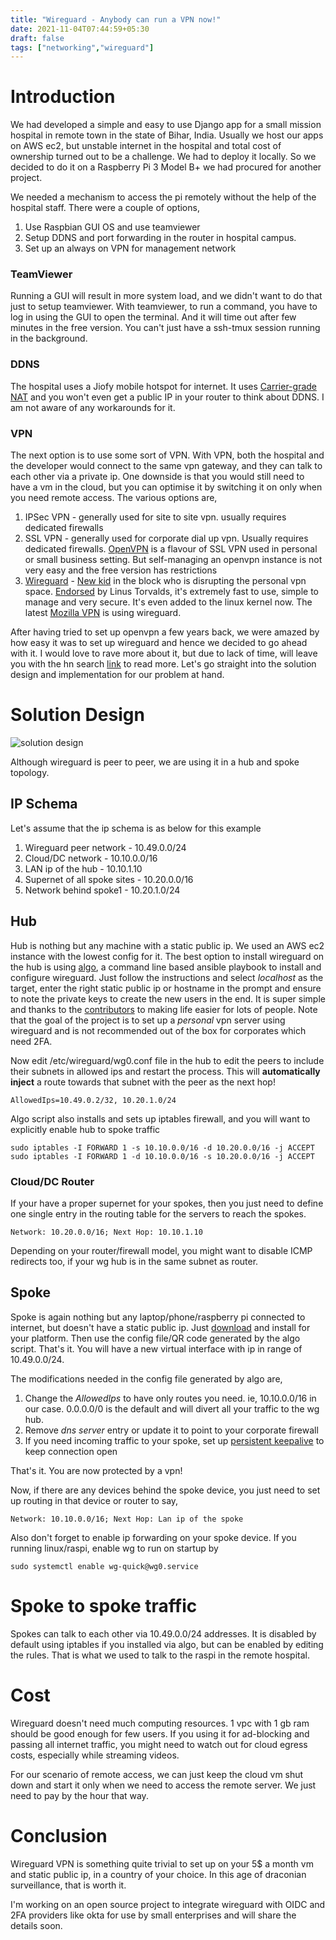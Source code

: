 ```yaml
---
title: "Wireguard - Anybody can run a VPN now!"
date: 2021-11-04T07:44:59+05:30
draft: false
tags: ["networking","wireguard"]
---
```

# Introduction

We had developed a simple and easy to use Django app for a small mission hospital in remote town in the state of Bihar, India.
Usually we host our apps on AWS ec2, but unstable internet in the hospital and total cost of ownership turned out to be a challenge. 
We had to deploy it locally. So we decided to do it on a Raspberry Pi 3 Model B+ we had procured for another project.

We needed a mechanism to access the pi remotely without the help of the hospital staff. There were a couple of options,

1. Use Raspbian GUI OS and use teamviewer
2. Setup DDNS and port forwarding in the router in hospital campus. 
3. Set up an always on VPN for management network

### TeamViewer
Running a GUI will result in more system load, and we didn't want to do that just to setup teamviewer. With teamviewer, to run a command, you have to log in using the GUI to open the terminal. And it will time out after few minutes in the free version. You can't just have a ssh-tmux session running in the background. 

### DDNS
The hospital uses a Jiofy mobile hotspot for internet. It uses [Carrier-grade NAT](https://en.wikipedia.org/wiki/Carrier-grade_NAT) and you won't even get a public IP in your router to think about DDNS. I am not aware of any workarounds for it. 

### VPN

The next option is to use some sort of VPN. With VPN, both the hospital and the developer would connect to the same vpn gateway, and they can talk 
to each other via a private ip. One downside is that you would still need to have a vm in the cloud, but you can optimise it by switching it on
only when you need remote access. The various options are,
1. IPSec VPN - generally used for site to site vpn. usually requires dedicated firewalls
2. SSL VPN - generally used for corporate dial up vpn. Usually requires dedicated firewalls. [OpenVPN](https://openvpn.net/) is a flavour of SSL VPN
 used in personal or small business setting. But self-managing an openvpn instance is not very easy and the free version has restrictions
3. [Wireguard](https://www.wireguard.com/) - [New kid](https://en.wikipedia.org/wiki/WireGuard#History) in the block who is disrupting the personal vpn space.
[Endorsed](https://lists.openwall.net/netdev/2018/08/02/124) by Linus Torvalds, it's extremely fast to use, simple to manage and very secure. It's even added to 
the linux kernel now. The latest [Mozilla VPN](https://www.mozilla.org/en-US/products/vpn/) is using wireguard. 

After having tried to set up openvpn a few years back, we were amazed by how easy it was to set up wireguard and hence we decided to go ahead with it.
I would love to rave more about it, but due to lack of time, will leave you with the hn search [link](https://hn.algolia.com/?dateRange=all&page=0&prefix=true&query=wireguard&sort=byPopularity&type=story)
to read more. Let's go straight into the solution design and implementation for our problem at hand.


# Solution Design


![solution design](/wg.svg "solution design")

Although wireguard is peer to peer, we are using it in a hub and spoke topology. 

## IP Schema
Let's assume that the ip schema is as below for this example
1. Wireguard peer network - 10.49.0.0/24
2. Cloud/DC network - 10.10.0.0/16
3. LAN ip of the hub - 10.10.1.10
4. Supernet of all spoke sites - 10.20.0.0/16
5. Network behind spoke1 - 10.20.1.0/24

## Hub
Hub is nothing but any machine with a static public ip. We used an AWS ec2 instance with the lowest config for it. 
The best option to install wireguard on the hub is using [algo](https://github.com/trailofbits/algo), a command line based
ansible playbook to install and configure wireguard. Just follow the instructions and select _localhost_ as the target,
enter the right static public ip or hostname in the prompt and ensure to note the private keys to create the new users in the end. 
It is super simple and thanks to the [contributors](https://github.com/trailofbits/algo/graphs/contributors) to making life easier
for lots of people. Note that the goal of the project is to set up a _personal_ vpn server using wireguard and is not recommended out
of the box for corporates which need 2FA.

Now edit /etc/wireguard/wg0.conf file in the hub to edit the peers to include their subnets in allowed ips and restart the process. This will **automatically
inject** a route towards that subnet with the peer as the next hop! 

```
AllowedIps=10.49.0.2/32, 10.20.1.0/24
```

Algo script also installs and sets up iptables firewall, and you will want to explicitly enable hub to spoke traffic

```
sudo iptables -I FORWARD 1 -s 10.10.0.0/16 -d 10.20.0.0/16 -j ACCEPT
sudo iptables -I FORWARD 1 -d 10.10.0.0/16 -s 10.20.0.0/16 -j ACCEPT
```

### Cloud/DC Router
If your have a proper supernet for your spokes, then you just need to define one single entry in the routing table for the servers to reach the spokes.
```
Network: 10.20.0.0/16; Next Hop: 10.10.1.10
```
Depending on your router/firewall model, you might want to disable ICMP redirects too, if your wg hub is in the same subnet as router.

## Spoke

Spoke is again nothing but any laptop/phone/raspberry pi connected to internet, but doesn't have a static public ip. Just [download](https://www.wireguard.com/install/)
and install for your platform. Then use the config file/QR code generated by the algo script. That's it. You will have a new virtual interface with ip in 
range of 10.49.0.0/24.

The modifications needed in the config file generated by algo are,

1. Change the _AllowedIps_ to have only routes you need. ie, 10.10.0.0/16 in our case. 0.0.0.0/0 is the default and will divert all your traffic to the wg hub. 
2. Remove _dns server_ entry or update it to point to your corporate firewall
3. If you need incoming traffic to your spoke, set up [persistent keepalive](https://www.wireguard.com/quickstart/#nat-and-firewall-traversal-persistence) to keep connection open

That's it. You are now protected by a vpn!

Now, if there are any devices behind the spoke device, you just need to set up routing in that device or router to say,

```
Network: 10.10.0.0/16; Next Hop: Lan ip of the spoke
```

Also don't forget to enable ip forwarding on your spoke device. If you running linux/raspi, enable wg to run on startup by

```shell
sudo systemctl enable wg-quick@wg0.service
```

# Spoke to spoke traffic
Spokes can talk to each other via 10.49.0.0/24 addresses. It is disabled by default using iptables if you installed via algo, but can be enabled by editing the rules.
That is what we used to talk to the raspi in the remote hospital.


# Cost
Wireguard doesn't need much computing resources. 1 vpc with 1 gb ram should be good enough for few users. If you using it for ad-blocking and passing all internet
traffic, you might need to watch out for cloud egress costs, especially while streaming videos.

For our scenario of remote access, we can just keep the cloud vm shut down and start it only when we need to access the remote server. We just need to pay by the hour that way.


# Conclusion

Wireguard VPN is something quite trivial to set up on your 5$ a month vm and static public ip, in a country of your choice. In this age of
draconian surveillance, that is worth it. 

I'm working on an open source project to integrate wireguard with OIDC and 2FA providers like okta for use by small enterprises and will share the details soon.